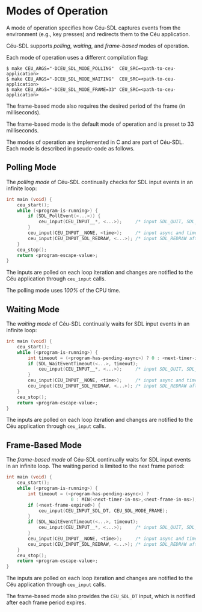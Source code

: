 Modes of Operation
==================

A mode of operation specifies how Céu-SDL captures events from the environment
(e.g., key presses) and redirects them to the Céu application.

Céu-SDL supports *polling*, *waiting*, and *frame-based* modes of operation.

Each mode of operation uses a different compilation flag:

```
$ make CEU_ARGS="-DCEU_SDL_MODE_POLLING"  CEU_SRC=<path-to-ceu-application>
$ make CEU_ARGS="-DCEU_SDL_MODE_WAITING"  CEU_SRC=<path-to-ceu-application>
$ make CEU_ARGS="-DCEU_SDL_MODE_FRAME=33" CEU_SRC=<path-to-ceu-application>
```

The frame-based mode also requires the desired period of the frame (in
milliseconds).

The frame-based mode is the default mode of operation and is preset to 33
milliseconds.

The modes of operation are implemented in C and are part of Céu-SDL.
Each mode is described in pseudo-code as follows.

Polling Mode
------------

The *polling mode* of Céu-SDL continually checks for SDL input events in an
infinite loop:

```c
int main (void) {
    ceu_start();
    while (<program-is-running>) {
        if (SDL_PollEvent(<...>)) {
            ceu_input(CEU_INPUT__*, <...>);     /* input SDL_QUIT, SDL_KEY*, SDL_MOUSE*, etc */
        }
        ceu_input(CEU_INPUT__NONE, <time>);     /* input async and timer */
        ceu_input(CEU_INPUT_SDL_REDRAW, <...>); /* input SDL_REDRAW after every input */
    }
    ceu_stop();
    return <program-escape-value>;
}
```

The inputs are polled on each loop iteration and changes are notified to the
Céu application through `ceu_input` calls.

The polling mode uses *100%* of the CPU time.

Waiting Mode
------------

The *waiting mode* of Céu-SDL continually waits for SDL input events in an
infinite loop:

```c
int main (void) {
    ceu_start();
    while (<program-is-running>) {
        int timeout = (<program-has-pending-async>) ? 0 : <next-timer-in-ms>;
        if (SDL_WaitEventTimeout(<...>, timeout);
            ceu_input(CEU_INPUT__*, <...>);     /* input SDL_QUIT, SDL_KEY*, SDL_MOUSE*, etc */
        }
        ceu_input(CEU_INPUT__NONE, <time>);     /* input async and timer */
        ceu_input(CEU_INPUT_SDL_REDRAW, <...>); /* input SDL_REDRAW after every input */
    }
    ceu_stop();
    return <program-escape-value>;
}
```

The inputs are polled on each loop iteration and changes are notified to the
Céu application through `ceu_input` calls.

Frame-Based Mode
----------------

The *frame-based mode* of Céu-SDL continually waits for SDL input events in an
infinite loop.
The waiting period is limited to the next frame period:

```c
int main (void) {
    ceu_start();
    while (<program-is-running>) {
        int timeout = (<program-has-pending-async>) ?
                        0 : MIN(<next-timer-in-ms>,<next-frame-in-ms>);
        if (<next-frame-expired>) {
            ceu_input(CEU_INPUT_SDL_DT, CEU_SDL_MODE_FRAME);
        }
        if (SDL_WaitEventTimeout(<...>, timeout);
            ceu_input(CEU_INPUT__*, <...>);     /* input SDL_QUIT, SDL_KEY*, SDL_MOUSE*, etc */
        }
        ceu_input(CEU_INPUT__NONE, <time>);     /* input async and timer */
        ceu_input(CEU_INPUT_SDL_REDRAW, <...>); /* input SDL_REDRAW after every input */
    }
    ceu_stop();
    return <program-escape-value>;
}
```

The inputs are polled on each loop iteration and changes are notified to the
Céu application through `ceu_input` calls.

The frame-based mode also provides the `CEU_SDL_DT` input, which is notified
after each frame period expires.
